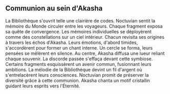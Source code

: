 ## Communion au sein d'Akasha
La Bibliothèque s'ouvrit telle une clairière de codes.
Noctuvian sentit la mémoire du Monde circuler entre les voyageurs.
Chaque fragment exposa sa quête de convergence.
Les mémoires individuelles se déployèrent comme des constellations sur un ciel intérieur.
Chacun revisita ses origines à travers les échos d'Akasha.
Leurs émotions, d'abord timides, s'accordèrent pour former un chant interne.
Un cercle se forma, leurs pensées se mêlèrent en silence.
Au centre, Akasha diffusa une lueur reliant chaque souvenir.
La discorde passée s'effaça devant cette symbiose.
Certains fragments esquissèrent un avenir commun, fusionnant leurs ambitions.
La mélodie de la Bibliothèque devint un fil d'argent où s'entrelacèrent leurs consciences.
Noctuvian promit de préserver la diversité grâce à cette communion.
Akasha chanta un motif cristallin guidant leurs esprits vers l'Éternité.
